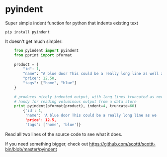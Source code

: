 # pyindent
Super simple indent function for python that indents existing text

    pip install pyindent

It doesn't get much simpler:

~~~python
    from pyindent import pyindent
    from pprint import pformat
    
    product = {
        "id": 1,
        "name": "A blue door This could be a really long line as well and it could optionally be truncated (handy for output on screen)",
        "price": 12.50,
        "tags": ["home", "blue"]
    }
    
    # produces nicely indented output, with long lines truncated as needed.
    # handy for reading voluminous output from a data store
    print pyindent(pformat(product), indent=4, truncate=60)
        {'id': 1,
         'name': 'A blue door This could be a really long line as we
         'price': 12.5,
         'tags': ['home', 'blue']}
~~~

Read all two lines of the source code to see what it does.

If you need something bigger, check out
https://github.com/scottt/scottt-bin/blob/master/pyindent
